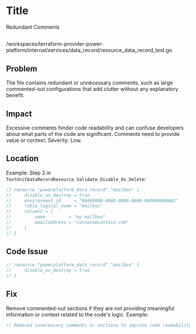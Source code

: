 # Title

Redundant Comments

##

/workspaces/terraform-provider-power-platform/internal/services/data_record/resource_data_record_test.go

## Problem

The file contains redundant or unnecessary comments, such as large commented-out configurations that add clutter without any explanatory benefit.

## Impact

Excessive comments hinder code readability and can confuse developers about what parts of the code are significant. Comments need to provide value or context. Severity: Low.

## Location

Example: Step 2 in `TestUnitDataRecordResource_Validate_Disable_On_Delete`:
```go
// resource "powerplatform_data_record" "mailbox" {
//     disable_on_destroy = true
//     environment_id     = "00000000-0000-0000-0000-000000000001"
//     table_logical_name = "mailbox"
//     columns = {
//         name         = "my mailbox"
//         emailaddress = "contoso@contoso.com"
//     }
// }
```

## Code Issue

```go
// resource "powerplatform_data_record" "mailbox" {
//     disable_on_destroy = true
// }
```

## Fix

Remove commented-out sections if they are not providing meaningful information or context related to the code's logic. Example:

```go
// Removed unnecessary comments or sections to improve code readability.
```